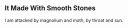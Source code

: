 It Made With Smooth Stones
--------------------------
I am attacked by magnolium and moth, by throat and sun.  
